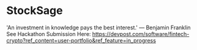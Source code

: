 # StockSage
'An investment in knowledge pays the best interest.' — Benjamin Franklin  
See Hackathon Submission Here:
https://devpost.com/software/fintech-crypto?ref_content=user-portfolio&ref_feature=in_progress
